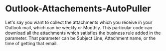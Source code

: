 # Outlook-Attachements-AutoPuller
Let's say you want to collect the attachments which you receive in your Outlook mail, which can be weekly or Monthly. This particular code can download all the attachments which satisfies the business rule added in the parameter. That parameter can be Subject Line, Attachment name, or the time of getting that email.
